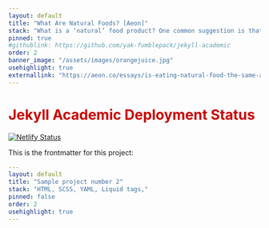 ```yaml
---
layout: default
title: "What Are Natural Foods? [Aeon]"
stack: "What is a ‘natural’ food product? One common suggestion is that ‘natural’ things are not made of..."
pinned: true
#githublink: https://github.com/yak-fumblepack/jekyll-academic
order: 2
banner_image: "/assets/images/orangejuice.jpg"
usehighlight: true
externallink: "https://aeon.co/essays/is-eating-natural-food-the-same-as-eating-whats-healthy"
---
```


<h1 style="color: #cc0000">Jekyll Academic Deployment Status</h1>  

[![Netlify Status](https://api.netlify.com/api/v1/badges/ae78d271-5b51-4601-9dc4-6bc72326b0c1/deploy-status)](https://app.netlify.com/sites/jekyll-academic/deploys)

This is the frontmatter for this project:

```yaml
---
layout: default
title: "Sample project number 2"
stack: "HTML, SCSS, YAML, Liquid tags,"
pinned: false
order: 2
usehighlight: true
---
```